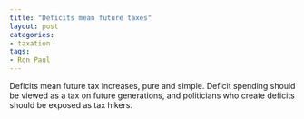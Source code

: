 ```yaml
---
title: "Deficits mean future taxes"
layout: post
categories:
- taxation
tags:
- Ron Paul
---
```


Deficits mean future tax increases, pure and simple. Deficit spending should be viewed as a tax on future generations, and politicians who create deficits should be exposed as tax hikers.